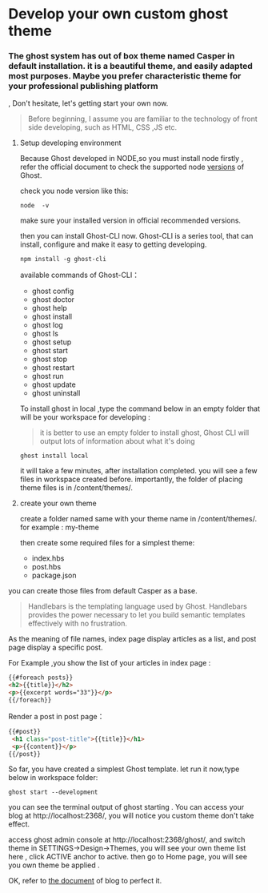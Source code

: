 # Develop your own custom ghost theme 
### The ghost system has out of box theme named Casper in default installation. it is a beautiful theme, and easily adapted  most purposes. Maybe you prefer characteristic theme for your professional publishing platform

, Don't hesitate, let's getting start your own now.

> Before beginning, I assume you are familiar to the technology of front side developing, such as HTML, CSS ,JS etc.

1. Setup developing environment 

   Because Ghost developed in NODE,so you must install node firstly , refer the official document  to check the supported node [versions](https://docs.ghost.org/docs/supported-node-versions) of Ghost.  

   check you node version like this:
   
   `
    node  -v 
   `
 
    make sure your installed version in official recommended versions.

    then you can install Ghost-CLI now.
    Ghost-CLI is a series tool, that can install, configure and make it easy to getting developing.

     `
     npm install -g ghost-cli
     `

    available commands of Ghost-CLI：

    - ghost config
    - ghost doctor
    - ghost help
    - ghost install
    - ghost log
    - ghost ls
    - ghost setup
    - ghost start
    - ghost stop
    - ghost restart
    - ghost run
    - ghost update
    - ghost uninstall

    To install ghost in local ,type the command below in an empty folder that will be your workspace for developing :

    > it is better to use an empty folder to install ghost, Ghost CLI will output lots of information about what it's doing

    `ghost install local`

    it will take a few minutes, after installation completed. you will see a few files in workspace created before. importantly, the folder of placing theme files is in /content/themes/.


2. create your own theme 

    create a folder named same with your theme name in /content/themes/. for example : my-theme

    then create some required files for a simplest theme:

    - index.hbs
    - post.hbs
    - package.json

you can create those files from default Casper as a base.

>Handlebars is the templating language used by Ghost. Handlebars provides the power necessary to let you build semantic templates effectively with no frustration.

As the meaning of file names, index page display articles as a list, and post page display a specific post. 

For Example ,you show the list of your articles in index page :

``` HTML
{{#foreach posts}}
<h2>{{title}}</h2>
<p>{{excerpt words="33"}}</p>
{{/foreach}}
```
Render a post in post page：

``` html
{{#post}}
 <h1 class="post-title">{{title}}</h1>
 <p>{{content}}</p>
{{/post}}  
```

So far, you have created a simplest Ghost template. let run it now,type below in workspace folder:

``` shell
ghost start --development
```

you can see the terminal output of ghost starting .
You can access your blog at http://localhost:2368/, you will notice you custom theme don't take effect. 

access ghost admin console at http://localhost:2368/ghost/, and switch theme in SETTINGS->Design->Themes, you will see your own theme list here , click ACTIVE anchor to active. then go to Home page, you will see you own theme be applied .

OK, refer to [the document](https://themes.ghost.org/docs/about) of blog to perfect it.









